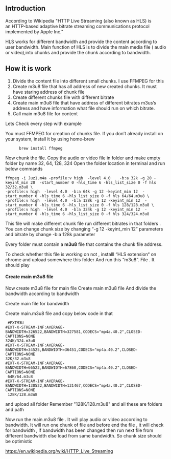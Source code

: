 ## Introduction

According to Wikipedia "HTTP Live Streaming (also known as HLS) is an HTTP-based adaptive bitrate streaming communications protocol implemented by Apple Inc." 

HLS works for different bandwidth and provide the content according to user bandwidth.  Main function of HLS is to divide the main media file ( audio or video),into chunks and provide the chunk according to bandwidth.


## How it is work

1. Divide the content file into different small chunks. I use FFMPEG for this
2. Create m3u8 file that has all address of new created chunks. It must have staring address of chunk file
3. Create different chunks file with different bitrate
4. Create main m3u8 file that have address of different bitrates m3us’s address  and have information what file should run on which bitrate.
5. Call main m3u8 file for content

Lets Check every step with example


You must FFMPEG for creation of chunks file. If you don’t already install on your system, install it by using home-brew

          brew install ffmpeg


Now chunk the  file. Copy the audio or video file in folder and make empty folder by name 32, 64, 128, 324
 Open the folder location in terminal and run below commands

    ffmpeg -i Juz1.m4a -profile:v high  -level 4.0    -b:a 32k -g 20 -keyint_min 20  -start_number 0 -hls_time 6 -hls_list_size 0 -f hls  32/32.m3u8 \
    -profile:v high  -level 4.0  -b:a 64k -g 12 -keyint_min 12  -start_number 0 -hls_time 6 -hls_list_size 0 -f hls 64/64.m3u8 \
    -profile:v high  -level 4.0  -b:a 128k -g 12 -keyint_min 12  -start_number 0 -hls_time 6 -hls_list_size 0 -f hls 128/128.m3u8 \
    -profile:v high  -level 4.0  -b:a 324k -g 12 -keyint_min 12  -start_number 0 -hls_time 6 -hls_list_size 0 -f hls 324/324.m3u8

This file will make different chunk file run different bitrates in that folders . 
You can change chunk size by changing “-g 12 -keyint_min 12” parameters and bitrate by change 
 -b:a 128k  parameter

Every folder must contain a **m3u8** file that contains the chunk file address. 

To check whether this file is working on not , installl “HLS extension“ on chrome and upload somewhere this folder
And run this “m3u8”. File . It should  play


#### Create main m3u8 file
   Now create m3u8 file for main file
Create main m3u8 file
And divide the bandwidth according to  bandwidth


Create main file for bandwidth

Create main.m3u8 file and copy below code in that

     #EXTM3U
    #EXT-X-STREAM-INF:AVERAGE-BANDWIDTH=326522,BANDWIDTH=327581,CODECS="mp4a.40.2",CLOSED-CAPTIONS=NONE
    324K/324.m3u8
    #EXT-X-STREAM-INF:AVERAGE-BANDWIDTH=34525,BANDWIDTH=36451,CODECS="mp4a.40.2",CLOSED-CAPTIONS=NONE
    32K/32.m3u8
    #EXT-X-STREAM-INF:AVERAGE-BANDWIDTH=66522,BANDWIDTH=67860,CODECS="mp4a.40.2",CLOSED-CAPTIONS=NONE
     64K/64.m3u8
    #EXT-X-STREAM-INF:AVERAGE-BANDWIDTH=130522,BANDWIDTH=131467,CODECS="mp4a.40.2",CLOSED-CAPTIONS=NONE
     128K/128.m3u8

and upload all folder
Remember  "128K/128.m3u8" and all these are folders and path

Now run the  main.m3u8 file . It will play audio or video according to bandwidth. It will run one chunk of file and before end the file , it will check for bandwidth , if bandwidth has been changed then run next file from different bandwidth else  load from same bandwidth. So chunk size should be optimistic

<https://en.wikipedia.org/wiki/HTTP_Live_Streaming>
